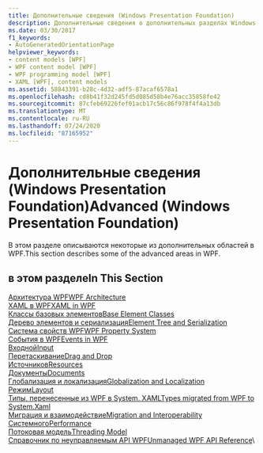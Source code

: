 ```yaml
---
title: Дополнительные сведения (Windows Presentation Foundation)
description: Дополнительные сведения о дополнительных разделах Windows Presentation Foundation, таких как архитектура, классы базовых элементов и система свойств.
ms.date: 03/30/2017
f1_keywords:
- AutoGeneratedOrientationPage
helpviewer_keywords:
- content models [WPF]
- WPF content model [WPF]
- WPF programming model [WPF]
- XAML [WPF], content models
ms.assetid: 58843391-b28c-4d32-adf5-87acaf6578a1
ms.openlocfilehash: cd8b41f32d245fd5d085d58b4e76acc35858fe42
ms.sourcegitcommit: 87cfeb69226fef01acb17c56c86f978f4f4a13db
ms.translationtype: MT
ms.contentlocale: ru-RU
ms.lasthandoff: 07/24/2020
ms.locfileid: "87165952"
---
```

# <a name="advanced-windows-presentation-foundation"></a><span data-ttu-id="f97be-103">Дополнительные сведения (Windows Presentation Foundation)</span><span class="sxs-lookup"><span data-stu-id="f97be-103">Advanced (Windows Presentation Foundation)</span></span>

<span data-ttu-id="f97be-104">В этом разделе описываются некоторые из дополнительных областей в WPF.</span><span class="sxs-lookup"><span data-stu-id="f97be-104">This section describes some of the advanced areas in WPF.</span></span>

## <a name="in-this-section"></a><span data-ttu-id="f97be-105">в этом разделе</span><span class="sxs-lookup"><span data-stu-id="f97be-105">In This Section</span></span>

<span data-ttu-id="f97be-106">[Архитектура WPF](wpf-architecture.md)</span><span class="sxs-lookup"><span data-stu-id="f97be-106">[WPF Architecture](wpf-architecture.md)</span></span>\
<span data-ttu-id="f97be-107">[XAML в WPF](xaml-in-wpf.md)</span><span class="sxs-lookup"><span data-stu-id="f97be-107">[XAML in WPF](xaml-in-wpf.md)</span></span>\
<span data-ttu-id="f97be-108">[Классы базовых элементов](base-elements.md)</span><span class="sxs-lookup"><span data-stu-id="f97be-108">[Base Element Classes](base-elements.md)</span></span>\
<span data-ttu-id="f97be-109">[Дерево элементов и сериализация](element-tree-and-serialization.md)</span><span class="sxs-lookup"><span data-stu-id="f97be-109">[Element Tree and Serialization](element-tree-and-serialization.md)</span></span>\
<span data-ttu-id="f97be-110">[Система свойств WPF](properties-wpf.md)</span><span class="sxs-lookup"><span data-stu-id="f97be-110">[WPF Property System](properties-wpf.md)</span></span>\
<span data-ttu-id="f97be-111">[События в WPF](events-wpf.md)</span><span class="sxs-lookup"><span data-stu-id="f97be-111">[Events in WPF](events-wpf.md)</span></span>\
<span data-ttu-id="f97be-112">[Входной](input-wpf.md)</span><span class="sxs-lookup"><span data-stu-id="f97be-112">[Input](input-wpf.md)</span></span>\
<span data-ttu-id="f97be-113">[Перетаскивание](drag-and-drop.md)</span><span class="sxs-lookup"><span data-stu-id="f97be-113">[Drag and Drop](drag-and-drop.md)</span></span>\
<span data-ttu-id="f97be-114">[Источников](resources-wpf.md)</span><span class="sxs-lookup"><span data-stu-id="f97be-114">[Resources](resources-wpf.md)</span></span>\
<span data-ttu-id="f97be-115">[Документы](documents.md)</span><span class="sxs-lookup"><span data-stu-id="f97be-115">[Documents](documents.md)</span></span>\
<span data-ttu-id="f97be-116">[Глобализация и локализация](globalization-and-localization.md)</span><span class="sxs-lookup"><span data-stu-id="f97be-116">[Globalization and Localization](globalization-and-localization.md)</span></span>\
<span data-ttu-id="f97be-117">[Режим](layout.md)</span><span class="sxs-lookup"><span data-stu-id="f97be-117">[Layout](layout.md)</span></span>\
<span data-ttu-id="f97be-118">[Типы, перенесенные из WPF в System. XAML](types-migrated-from-wpf-to-system.md)</span><span class="sxs-lookup"><span data-stu-id="f97be-118">[Types migrated from WPF to System.Xaml](types-migrated-from-wpf-to-system.md)</span></span>\
<span data-ttu-id="f97be-119">[Миграция и взаимодействие](migration-and-interoperability.md)</span><span class="sxs-lookup"><span data-stu-id="f97be-119">[Migration and Interoperability](migration-and-interoperability.md)</span></span>\
<span data-ttu-id="f97be-120">[Системного](performance.md)</span><span class="sxs-lookup"><span data-stu-id="f97be-120">[Performance](performance.md)</span></span>\
<span data-ttu-id="f97be-121">[Потоковая модель](threading-model.md)</span><span class="sxs-lookup"><span data-stu-id="f97be-121">[Threading Model](threading-model.md)</span></span>\
<span data-ttu-id="f97be-122">[Справочник по неуправляемым API WPF](wpf-unmanaged-api-reference.md)</span><span class="sxs-lookup"><span data-stu-id="f97be-122">[Unmanaged WPF API Reference](wpf-unmanaged-api-reference.md)</span></span>\
